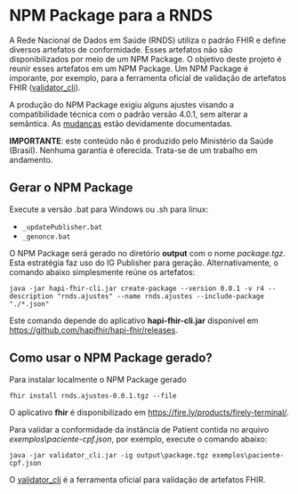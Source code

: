 # NPM Package para a RNDS

A Rede Nacional de Dados em Saúde (RNDS) utiliza o padrão FHIR e define diversos artefatos de conformidade. Esses artefatos não são disponibilizados por meio de um NPM Package. O objetivo deste projeto é reunir esses artefatos em um NPM Package. Um NPM Package é imporante, por exemplo, para a ferramenta oficial de validação
de artefatos FHIR ([validator_cli](https://confluence.hl7.org/display/FHIR/Using+the+FHIR+Validator)).

A produção do NPM Package exigiu alguns ajustes visando a compatibilidade técnica com o padrão versão 4.0.1, sem alterar a semântica. As [mudanças](mudancas.md) estão devidamente 
documentadas.

**IMPORTANTE**: este conteúdo não é produzido pelo Ministério da Saúde (Brasil). Nenhuma garantia é oferecida. Trata-se de um trabalho em andamento.

## Gerar o NPM Package

Execute a versão .bat para Windows ou .sh para linux:
- `_updatePublisher.bat`
- `_genonce.bat`

O NPM Package será gerado no diretório **output** com o nome _package.tgz_.
Esta estratégia faz uso do IG Publisher para geração. Alternativamente, 
o comando abaixo simplesmente reúne os artefatos:

```
java -jar hapi-fhir-cli.jar create-package --version 0.0.1 -v r4 --description "rnds.ajustes" --name rnds.ajustes --include-package "./*.json"
```

Este comando depende do aplicativo **hapi-fhir-cli.jar** disponível em https://github.com/hapifhir/hapi-fhir/releases.

## Como usar o NPM Package gerado?

Para instalar localmente o NPM Package gerado
```
fhir install rnds.ajustes-0.0.1.tgz --file
```
O aplicativo **fhir** é disponibilizado em https://fire.ly/products/firely-terminal/.


Para validar a conformidade da instância de Patient contida no arquivo
_exemplos\paciente-cpf.json_, por exemplo, execute o comando abaixo:
```
java -jar validator_cli.jar -ig output\package.tgz exemplos\paciente-cpf.json
```

O [validator_cli](https://confluence.hl7.org/display/FHIR/Using+the+FHIR+Validator) é a ferramenta oficial para validação de artefatos FHIR.
